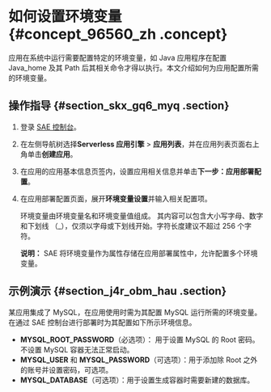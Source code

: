 # 如何设置环境变量 {#concept_96560_zh .concept}

应用在系统中运行需要配置特定的环境变量，如 Java 应用程序在配置 Java\_home 及其 Path 后其相关命令才得以执行。本文介绍如何为应用配置所需的环境变量。

## 操作指导 {#section_skx_gq6_myq .section}

1.  登录 [SAE 控制台](https://sae.console.aliyun.com)。
2.  在左侧导航树选择**Serverless 应用引擎** \> **应用列表**，并在应用列表页面右上角单击**创建应用**。
3.  在应用的应用基本信息页签内，设置应用相关信息并单击**下一步：应用部署配置**。
4.  在应用部署配置页面，展开**环境变量设置**并输入相关配置项。

    环境变量由环境变量名和环境变量值组成。 其内容可以包含大小写字母、数字和下划线 （\_），仅须以字母或下划线开始。字符长度建议不超过 256 个字符。

    **说明：** SAE 将环境变量作为属性存储在应用部署属性中，允许配置多个环境变量。


## 示例演示 {#section_j4r_obm_hau .section}

某应用集成了 MySQL，在应用使用时需为其配置 MySQL 运行所需的环境变量。在通过 SAE 控制台进行部署时为其配置如下所示环境信息。

-   **MYSQL\_ROOT\_PASSWORD**（必选项）： 用于设置 MySQL 的 Root 密码。不设置 MySQL 容器无法正常启动。
-   **MYSQL\_USER** 和 **MYSQL\_PASSWORD**（可选项）：用于添加除 Root 之外的账号并设置密码，可选项。
-   **MYSQL\_DATABASE**（可选项）：用于设置生成容器时需要新建的数据库。


